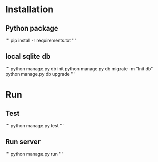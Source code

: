 # Installation

## Python package
'''
pip install -r requirements.txt
'''

## local sqlite db
'''
python manage.py db init
python manage.py db migrate -m "Init db"
python manage.py db upgrade
'''

# Run

## Test
'''
python manage.py test
'''

## Run server
'''
python manage.py run
'''